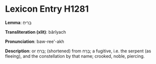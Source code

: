 # Lexicon Entry H1281

**Lemma**: בָּרִיחַ

**Transliteration (xlit)**: bârîyach

**Pronunciation**: baw-ree'-akh

**Description**:
or בָּרִחַ; (shortened) from בָּרַח; a fugitive, i.e. the serpent (as fleeing), and the constellation by that name; crooked, noble, piercing.
